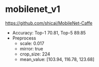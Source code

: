 # mobilenet_v1

https://github.com/shicai/MobileNet-Caffe

- Accuracy: Top-1 70.81, Top-5 89.85
- Preprocess
  - scale: 0.017
  - mirror: true
  - crop_size: 224
  - mean_value: [103.94, 116.78, 123.68]
